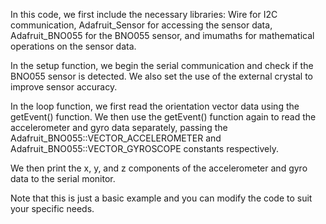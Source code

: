 In this code, we first include the necessary libraries: Wire for I2C communication, Adafruit_Sensor for accessing the sensor data, Adafruit_BNO055 for the BNO055 sensor, and imumaths for mathematical operations on the sensor data.

In the setup function, we begin the serial communication and check if the BNO055 sensor is detected. We also set the use of the external crystal to improve sensor accuracy.

In the loop function, we first read the orientation vector data using the getEvent() function. We then use the getEvent() function again to read the accelerometer and gyro data separately, passing the Adafruit_BNO055::VECTOR_ACCELEROMETER and Adafruit_BNO055::VECTOR_GYROSCOPE constants respectively.

We then print the x, y, and z components of the accelerometer and gyro data to the serial monitor.

Note that this is just a basic example and you can modify the code to suit your specific needs.

